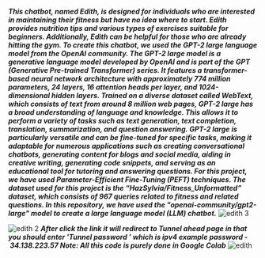 _**This chatbot, named Edith, is designed for individuals who are interested in maintaining their fitness but have no idea where to start. Edith provides nutrition tips and various types of exercises suitable for beginners. Additionally, Edith can be helpful for those who are already hitting the gym.
To create this chatbot, we used the GPT-2 large language model from the OpenAI community. The GPT-2 large model is a generative language model developed by OpenAI and is part of the GPT (Generative Pre-trained Transformer) series. It features a transformer-based neural network architecture with approximately 774 million parameters, 24 layers, 16 attention heads per layer, and 1024-dimensional hidden layers. Trained on a diverse dataset called WebText, which consists of text from around 8 million web pages, GPT-2 large has a broad understanding of language and knowledge. This allows it to perform a variety of tasks such as text generation, text completion, translation, summarization, and question answering.
GPT-2 large is particularly versatile and can be fine-tuned for specific tasks, making it adaptable for numerous applications such as creating conversational chatbots, generating content for blogs and social media, aiding in creative writing, generating code snippets, and serving as an educational tool for tutoring and answering questions. For this project, we have used Parameter-Efficient Fine-Tuning (PEFT) techniques.
The dataset used for this project is the “HazSylvia/Fitness_Unformatted” dataset, which consists of 967 queries related to fitness and related questions.
In this repository, we have used the "openai-community/gpt2-large" model to create a large language model (LLM) chatbot.**_
![edith 3](https://github.com/user-attachments/assets/2b0339da-9cf6-44ff-996c-fb5118a36aa4)

![edith 2 ](https://github.com/user-attachments/assets/9ddb1c28-0a0e-4f58-bff3-0ad4af76f02a)
_**After click the link it will redirect to Tunnel ahead page in that you should enter 'Tunnel password ' which is ipv4  example password - 34.138.223.57
Note: All this code is purely done in Google Colab**_
![edith](https://github.com/user-attachments/assets/91b820c4-aafd-440b-9dcb-db1423f39a41)

